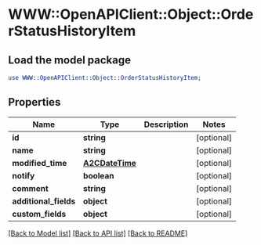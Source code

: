 # WWW::OpenAPIClient::Object::OrderStatusHistoryItem

## Load the model package
```perl
use WWW::OpenAPIClient::Object::OrderStatusHistoryItem;
```

## Properties
Name | Type | Description | Notes
------------ | ------------- | ------------- | -------------
**id** | **string** |  | [optional] 
**name** | **string** |  | [optional] 
**modified_time** | [**A2CDateTime**](A2CDateTime.md) |  | [optional] 
**notify** | **boolean** |  | [optional] 
**comment** | **string** |  | [optional] 
**additional_fields** | **object** |  | [optional] 
**custom_fields** | **object** |  | [optional] 

[[Back to Model list]](../README.md#documentation-for-models) [[Back to API list]](../README.md#documentation-for-api-endpoints) [[Back to README]](../README.md)


